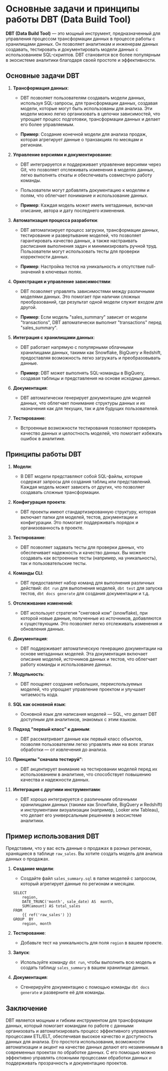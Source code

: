 
# Основные задачи и принципы работы DBT (Data Build Tool)

**DBT (Data Build Tool)** — это мощный инструмент, предназначенный для управления процессом трансформации данных в процессе работы с хранилищами данных. Он позволяет аналитикам и инженерам данных создавать, тестировать и документировать модели данных с использованием SQL-скриптов. DBT становится все более популярным в экосистеме аналитики благодаря своей простоте и эффективности.

## Основные задачи DBT

1.  **Трансформация данных**:

    -   DBT позволяет пользователям создавать модели данных, используя SQL-запросы, для трансформации данных, создавая модели, которые могут быть использованы для анализа. Эти модели можно легко организовать в цепочки зависимостей, что упрощает процесс подготовки, трансформации данных и делает его более управляемым.

    -   **Пример**: Создание конечной модели для анализа продаж, которая агрегирует данные о транзакциях по месяцам и регионам.

2.  **Управление версиями и документирование**:

    -   DBT интегрируется и поддерживает управление версиями через Git, что позволяет отслеживать изменения в моделях данных, легко выполнять откаты и обеспечивать совместную работу команды.

    -   Пользователи могут добавлять документацию к моделям и полям, что облегчает понимание и использование данных.

    -   **Пример**: Каждая модель может иметь метаданные, включая описание, автора и дату последнего изменения.

3.  **Автоматизация процесса разработки**:

    -   DBT автоматизирует процесс загрузки, трансформации данных, тестирование и развертывание моделей, что позволяет гарантировать качество данных, а также настраивать расписания выполнения задач и минимизировать ручной труд. Пользователи могут использовать тесты для проверки корректности данных.

    -   **Пример**: Настройка тестов на уникальность и отсутствие null-значений в ключевых полях.

4.  **Оркестрация и управление зависимостями**:
    
    -   DBT позволяет управлять зависимостями между различными моделями данных. Это помогает при наличии сложных преобразований, где результат одной модели служит входом для другой.

    -   **Пример**: Если модель "sales_summary" зависит от модели "transactions", DBT автоматически выполнит "transactions" перед "sales_summary".

5.  **Интеграция с хранилищами данных**:
    
    -   DBT работает напрямую с популярными облачными хранилищами данных, такими как Snowflake, BigQuery и Redshift, предоставляя возможность легко загружать и преобразовывать данные.

    -   **Пример**: DBT может выполнять SQL-команды в BigQuery, создавая таблицы и представления на основе исходных данных.

6. **Документация**:
 
    -   DBT автоматически генерирует документацию для моделей данных, что облегчает понимание структуры данных и их назначения как для текущих, так и для будущих пользователей.

7. **Тестирование**:
    
    -   Встроенные возможности тестирования позволяют проверять качество данных и целостность моделей, что помогает избежать ошибок в аналитике.

## Принципы работы DBT

1.  **Модели**:
    
    -   В DBT модели представляют собой SQL-файлы, которые содержат запросы для создания таблиц или представлений. Каждая модель может зависеть от других, что позволяет создавать сложные трансформации.

2.  **Конфигурация проекта**:
    
    -   DBT проекты имеют стандартизированную структуру, которая включает папки для моделей, тестов, документации и конфигурации. Это помогает поддерживать порядок и организованность в проекте.

3.  **Тестирование**:
    
    -   DBT позволяет задавать тесты для проверки данных, что обеспечивает надежность и качество данных. Вы можете создавать как встроенные тесты (например, на уникальность), так и пользовательские тесты.

4.  **Команды CLI**:
    
    -   DBT предоставляет набор команд для выполнения различных действий:  `dbt run`  для выполнения моделей,  `dbt test`  для запуска тестов,  `dbt docs generate`  для создания документации и т.д.

5.  **Отслеживание изменений**:
    
    -   DBT использует стратегия "снеговой ком" (snowflake), при которой новые данные, полученные из источников, добавляются к существующим. Это позволяет легко отслеживать изменения и обновления данных.

6.  **Документация**:
    
    -   DBT поддерживает автоматическую генерацию документации на основе метаданных моделей. Эта документация включает описание моделей, источников данных и тестов, что облегчает работу команды и использование данных.

7.  **Модульность**:
    
    -   DBT поощряет создание небольших, переиспользуемых моделей, что упрощает управление проектом и улучшает читаемость кода.
    
8.  **SQL как основной язык**:
    
    -   Основной язык для написания моделей — SQL, что делает DBT доступным для аналитиков, знакомых с этим языком.
    
9.  **Подход "первый класс" к данным**:
    
    -   DBT рассматривает данные как первый класс объектов, позволяя пользователям легко управлять ими на всех этапах обработки — от извлечения до анализа.
    
10.  **Принципы "сначала тестируй"**:

		-   DBT акцентирует внимание на тестировании моделей перед их использованием в аналитике, что способствует повышению качества и надежности данных.
    
11.  **Интеграция с другими инструментами**:
    
		-   DBT хорошо интегрируется с различными облачными хранилищами данных (такими как Snowflake, BigQuery и Redshift) и инструментами визуализации (например, Looker или Tableau), что делает его универсальным решением в экосистеме аналитики.

## Пример использования DBT

Представим, что у вас есть данные о продажах в разных регионах, хранящиеся в таблице  `raw_sales`. Вы хотите создать модель для анализа данных о продажах.

1.  **Создание модели**:
    
    -   Создайте файл  `sales_summary.sql`  в папке моделей с запросом, который агрегирует данные по регионам и месяцам.

	```
	SELECT
		region, 
		DATE_TRUNC('month', sale_date) AS  month, 
		SUM(amount) AS total_sales 
	FROM 
		{{ ref('raw_sales') }} 
	GROUP  BY 
		region, month
	```

2.  **Тестирование**:
    
    -   Добавьте тест на уникальность для поля  `region`  в вашем проекте.

3.  **Запуск**:
    
    -   Используйте команду  `dbt run`, чтобы выполнить всю модель и создать таблицу  `sales_summary`  в вашем хранилище данных.

4.  **Документация**:
    
    -   Сгенерируйте документацию с помощью команды  `dbt docs generate`  и разверните её для команды.

## Заключение

DBT является мощным и гибким инструментом для трансформации данных, который помогает командам по работе с данными организовать и автоматизировать процесс эффективного управления процессами ETL/ELT, обеспечивая высокое качество и доступность данных для анализа. Его простота использования, возможности автоматизации и акцент на качестве данных делают его незаменимым в современных проектах по обработке данных. С его помощью можно эффективно управлять сложными процессами обработки данных и поддерживать прозрачность и документацию проектов.